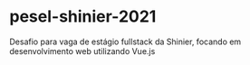 # pesel-shinier-2021
Desafio para vaga de estágio fullstack da Shinier, focando em desenvolvimento web utilizando Vue.js
